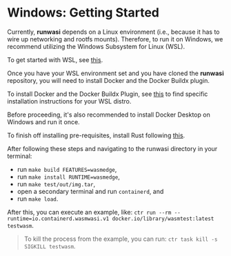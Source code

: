 # Windows: Getting Started

Currently, **runwasi** depends on a Linux environment (i.e., because it has to wire up networking and rootfs mounts). Therefore, to run it on Windows, we recommend utilizing the Windows Subsystem for Linux (WSL).

To get started with WSL, see [this](https://docs.microsoft.com/en-us/windows/wsl/install).

Once you have your WSL environment set and you have cloned the **runwasi** repository, you will need to install Docker and the Docker Buildx plugin.

To install Docker and the Docker Buildx Plugin, see [this](https://docs.docker.com/engine/install/) to find specific installation instructions for your WSL distro.

Before proceeding, it's also recommended to install Docker Desktop on Windows and run it once.

To finish off installing pre-requisites, install Rust following [this](https://www.rust-lang.org/tools/install).

After following these steps and navigating to the runwasi directory in your terminal:
- run `make build FEATURES=wasmedge`,
- run `make install RUNTIME=wasmedge`,
- run `make test/out/img.tar`,
- open a secondary terminal and run `containerd`, and
- run `make load`.

After this, you can execute an example, like: `ctr run --rm --runtime=io.containerd.wasmwasi.v1 docker.io/library/wasmtest:latest testwasm`.

> To kill the process from the example, you can run: `ctr task kill -s SIGKILL testwasm`.

